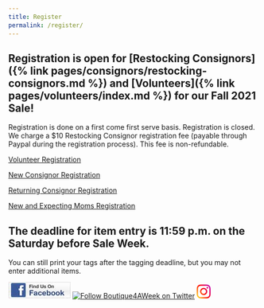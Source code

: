 ```yaml
---
title: Register
permalink: /register/
---
```


## Registration is open for [Restocking Consignors]({% link pages/consignors/restocking-consignors.md %}) and [Volunteers]({% link pages/volunteers/index.md %}) for our Fall 2021 Sale!

Registration is done on a first come first serve basis. Registration is closed. We charge a $10 Restocking Consignor registration fee (payable through Paypal during the registration process). This fee is non-refundable.

[Volunteer Registration](https://www.mysalemanager.net/wrk_start.aspx?partnercode=BFAW)

[New Consignor Registration](https://www.mysalemanager.net/reg_start.aspx?partnercode=BFAW&type=new)

[Returning Consignor Registration](https://www.mysalemanager.net/reg_start.aspx?partnercode=BFAW)

[New and Expecting Moms Registration](http://www.mysalemanager.net/mom_start.aspx?partnercode=BFAW)

## The deadline for item entry is 11:59 p.m. on the Saturday before Sale Week.

You can still print your tags after the tagging deadline, but you may not enter additional items.

[![Boutique For A Week Facebook Page](/img/FacebookBadge_SM.jpg)](https://www.facebook.com/BoutiqueForAWeek?ref=br_tf "Visit Our Facebook Page") [![Follow Boutique4AWeek on Twitter](//twitter-badges.s3.amazonaws.com/follow_us-c.png)](http://www.twitter.com/Boutique4AWeek) [![Instagram](/img/instagram.png)](https://www.instagram.com/boutiqueforaweek/?ref=badge)
